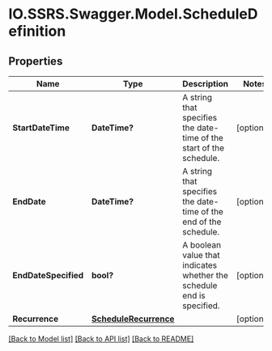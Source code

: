 # IO.SSRS.Swagger.Model.ScheduleDefinition
## Properties

Name | Type | Description | Notes
------------ | ------------- | ------------- | -------------
**StartDateTime** | **DateTime?** | A string that specifies the date-time of the start of the schedule. | [optional] 
**EndDate** | **DateTime?** | A string that specifies the date-time of the end of the schedule. | [optional] 
**EndDateSpecified** | **bool?** | A boolean value that indicates whether the schedule end is specified. | [optional] 
**Recurrence** | [**ScheduleRecurrence**](ScheduleRecurrence.md) |  | [optional] 

[[Back to Model list]](../README.md#documentation-for-models) [[Back to API list]](../README.md#documentation-for-api-endpoints) [[Back to README]](../README.md)


